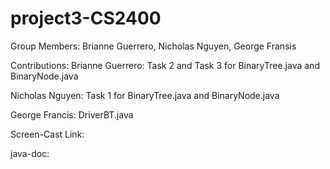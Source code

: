 # project3-CS2400
Group Members: Brianne Guerrero, Nicholas Nguyen, George Fransis

Contributions:
  Brianne Guerrero: Task 2 and Task 3 for BinaryTree.java and BinaryNode.java
  
  Nicholas Nguyen: Task 1 for BinaryTree.java and BinaryNode.java
  
  George Francis: DriverBT.java
  
Screen-Cast Link:

java-doc:

  
